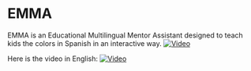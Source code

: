 # EMMA
EMMA is an Educational Multilingual Mentor Assistant designed to teach kids the colors in Spanish in an interactive way.
[![Video](https://img.youtube.com/vi/n_Kgach_awY/maxresdefault.jpg)](https://www.youtube.com/watch?v=n_Kgach_awY)

Here is the video in English:
[![Video](https://img.youtube.com/vi/5Y_s57A6aSU/maxresdefault.jpg)](https://www.youtube.com/watch?v=5Y_s57A6aSU)
